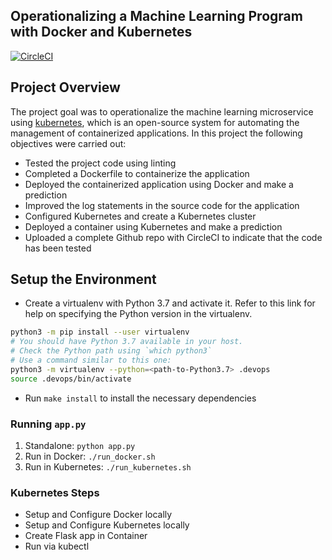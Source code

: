 ## Operationalizing a Machine Learning Program with Docker and Kubernetes

[![CircleCI](https://circleci.com/gh/mayurwaB/cloud-devops-ml-project4.svg?style=svg)](https://circleci.com/gh/mayurwaB/cloud-devops-ml-project4)

## Project Overview

The project goal was to operationalize the machine learning microservice using [kubernetes](https://kubernetes.io/), which is an open-source system for automating the management of containerized applications. In this project the following objectives were carried out:
* Tested the project code using linting
* Completed a Dockerfile to containerize the application
* Deployed the containerized application using Docker and make a prediction
* Improved the log statements in the source code for the application
* Configured Kubernetes and create a Kubernetes cluster
* Deployed a container using Kubernetes and make a prediction
* Uploaded a complete Github repo with CircleCI to indicate that the code has been tested


## Setup the Environment

* Create a virtualenv with Python 3.7 and activate it. Refer to this link for help on specifying the Python version in the virtualenv. 
```bash
python3 -m pip install --user virtualenv
# You should have Python 3.7 available in your host. 
# Check the Python path using `which python3`
# Use a command similar to this one:
python3 -m virtualenv --python=<path-to-Python3.7> .devops
source .devops/bin/activate
```
* Run `make install` to install the necessary dependencies

### Running `app.py`

1. Standalone:  `python app.py`
2. Run in Docker:  `./run_docker.sh`
3. Run in Kubernetes:  `./run_kubernetes.sh`

### Kubernetes Steps

* Setup and Configure Docker locally
* Setup and Configure Kubernetes locally
* Create Flask app in Container
* Run via kubectl
